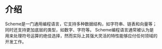# 介绍

Scheme是一门通用编程语言，它支持多种数据结构，如字符串、链表和向量等；同时还支持更加底层的类型，如数字、字符等。
Scheme编程语言通常被认为是用来处理符号运算的绝佳选择，然而实际上其强大灵活的特性能够应付任何领域的开发工作。

